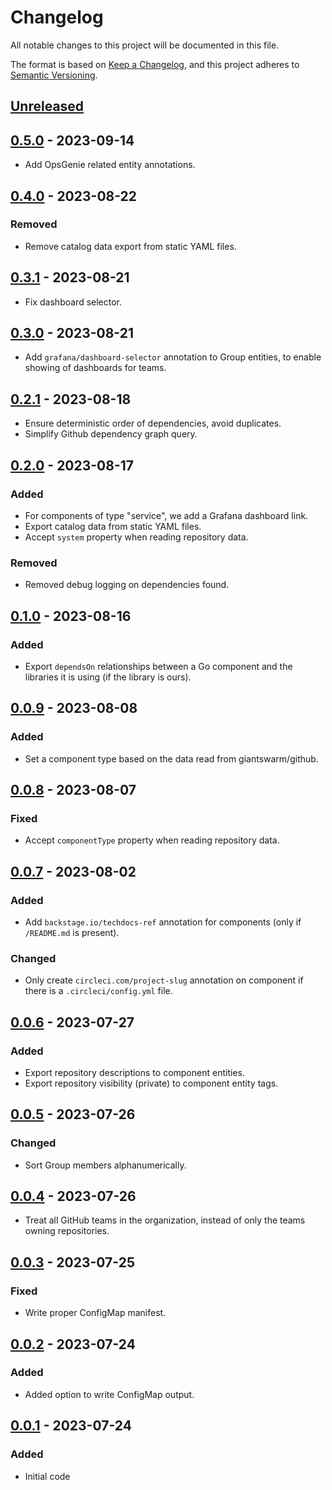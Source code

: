 # Changelog

All notable changes to this project will be documented in this file.

The format is based on [Keep a Changelog](https://keepachangelog.com/en/1.0.0/),
and this project adheres to [Semantic Versioning](https://semver.org/spec/v2.0.0.html).

## [Unreleased]

## [0.5.0] - 2023-09-14

- Add OpsGenie related entity annotations.

## [0.4.0] - 2023-08-22

### Removed

- Remove catalog data export from static YAML files.

## [0.3.1] - 2023-08-21

- Fix dashboard selector.

## [0.3.0] - 2023-08-21

- Add `grafana/dashboard-selector` annotation to Group entities, to enable showing of dashboards for teams.

## [0.2.1] - 2023-08-18

- Ensure deterministic order of dependencies, avoid duplicates.
- Simplify Github dependency graph query.

## [0.2.0] - 2023-08-17

### Added

- For components of type "service", we add a Grafana dashboard link.
- Export catalog data from static YAML files.
- Accept `system` property when reading repository data.

### Removed

- Removed debug logging on dependencies found.

## [0.1.0] - 2023-08-16

### Added

- Export `dependsOn` relationships between a Go component and the libraries it is using (if the library is ours).

## [0.0.9] - 2023-08-08

### Added

- Set a component type based on the data read from giantswarm/github.

## [0.0.8] - 2023-08-07

### Fixed

- Accept `componentType` property when reading repository data.

## [0.0.7] - 2023-08-02

### Added

- Add `backstage.io/techdocs-ref` annotation for components (only if `/README.md` is present).

### Changed

- Only create `circleci.com/project-slug` annotation on component if there is a `.circleci/config.yml` file.

## [0.0.6] - 2023-07-27

### Added

- Export repository descriptions to component entities.
- Export repository visibility (private) to component entity tags.

## [0.0.5] - 2023-07-26

### Changed

- Sort Group members alphanumerically.

## [0.0.4] - 2023-07-26

- Treat all GitHub teams in the organization, instead of only the teams owning repositories.

## [0.0.3] - 2023-07-25

### Fixed

- Write proper ConfigMap manifest.

## [0.0.2] - 2023-07-24

### Added

- Added option to write ConfigMap output.

## [0.0.1] - 2023-07-24

### Added

- Initial code

[Unreleased]: https://github.com/giantswarm/backstage-catalog-importer/compare/v0.5.0...HEAD
[0.5.0]: https://github.com/giantswarm/backstage-catalog-importer/compare/v0.4.0...v0.5.0
[0.4.0]: https://github.com/giantswarm/backstage-catalog-importer/compare/v0.3.1...v0.4.0
[0.3.1]: https://github.com/giantswarm/backstage-catalog-importer/compare/v0.3.0...v0.3.1
[0.3.0]: https://github.com/giantswarm/backstage-catalog-importer/compare/v0.2.1...v0.3.0
[0.2.1]: https://github.com/giantswarm/backstage-catalog-importer/compare/v0.2.0...v0.2.1
[0.2.0]: https://github.com/giantswarm/backstage-catalog-importer/compare/v0.1.0...v0.2.0
[0.1.0]: https://github.com/giantswarm/backstage-catalog-importer/compare/v0.0.9...v0.1.0
[0.0.9]: https://github.com/giantswarm/backstage-catalog-importer/compare/v0.0.8...v0.0.9
[0.0.8]: https://github.com/giantswarm/backstage-catalog-importer/compare/v0.0.7...v0.0.8
[0.0.7]: https://github.com/giantswarm/backstage-catalog-importer/compare/v0.0.6...v0.0.7
[0.0.6]: https://github.com/giantswarm/backstage-catalog-importer/compare/v0.0.5...v0.0.6
[0.0.5]: https://github.com/giantswarm/backstage-catalog-importer/compare/v0.0.4...v0.0.5
[0.0.4]: https://github.com/giantswarm/backstage-catalog-importer/compare/v0.0.3...v0.0.4
[0.0.3]: https://github.com/giantswarm/backstage-catalog-importer/compare/v0.0.2...v0.0.3
[0.0.2]: https://github.com/giantswarm/backstage-catalog-importer/compare/v0.0.1...v0.0.2
[0.0.1]: https://github.com/giantswarm/backstage-catalog-importer/releases/tag/v0.0.1
